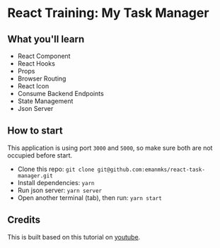 # React Training: My Task Manager

## What you'll learn

- React Component
- React Hooks
- Props
- Browser Routing
- React Icon
- Consume Backend Endpoints
- State Management
- Json Server

## How to start

This application is using port `3000` and `5000`, so make sure both are not occupied before start.

- Clone this repo: `git clone git@github.com:emanmks/react-task-manager.git`
- Install dependencies: `yarn`
- Run json server: `yarn server`
- Open another terminal (tab), then run: `yarn start`

## Credits

This is built based on this tutorial on [youtube](https://www.youtube.com/watch?v=w7ejDZ8SWv8).
